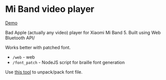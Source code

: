 # Mi Band video player 

[Demo](https://ivanik.ru/miband-badapple)

Bad Apple (actually any video) player for Xiaomi Mi Band 5. Built using Web Bluetooth API/

Works better with patched font.

- `/web` - web 
- `/font_patch` - NodeJS script for braille font generation

Use [this tool](https://gist.github.com/joserebelo/b9be41b7b88774f712e2f864fdd39878) to unpack/pack font file.
